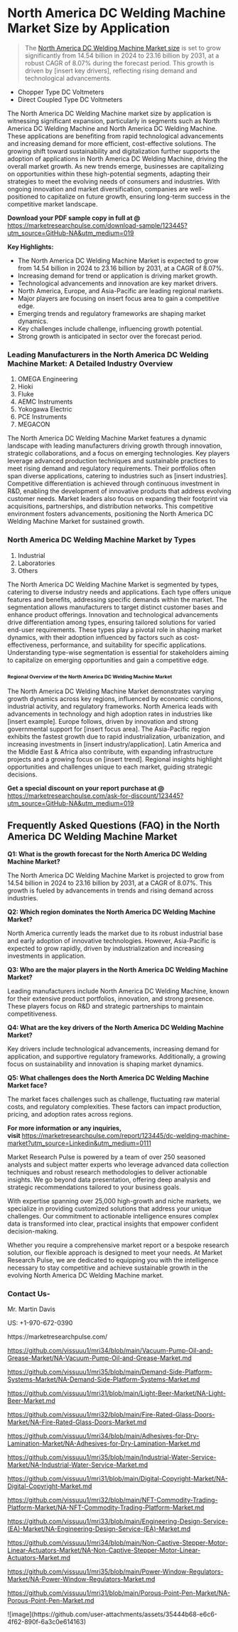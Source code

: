 <h1>North America DC Welding Machine Market&nbsp;Size by Application</h1><blockquote><p>The <a href="https://marketresearchpulse.com/download-sample/123445?utm_source=GitHub-NA&amp;utm_medium=019">North America DC Welding Machine Market size</a> is set to grow significantly from 14.54 billion in 2024 to 23.16 billion by 2031, at a robust CAGR of 8.07% during the forecast period. This growth is driven by [insert key drivers], reflecting rising demand and technological advancements.</p></blockquote><ul><li>Chopper Type DC Voltmeters<li> Direct Coupled Type DC Voltmeters</li></ul><p>The North America DC Welding Machine market size by application is witnessing significant expansion, particularly in segments such as North America DC Welding Machine and North America DC Welding Machine. These applications are benefiting from rapid technological advancements and increasing demand for more efficient, cost-effective solutions. The growing shift toward sustainability and digitalization further supports the adoption of applications in North America DC Welding Machine, driving the overall market growth. As new trends emerge, businesses are capitalizing on opportunities within these high-potential segments, adapting their strategies to meet the evolving needs of consumers and industries. With ongoing innovation and market diversification, companies are well-positioned to capitalize on future growth, ensuring long-term success in the competitive market landscape.</p><p><strong>Download your PDF sample copy in full at @ </strong><a href="https://marketresearchpulse.com/download-sample/123445?utm_source=GitHub-NA&amp;utm_medium=019">https://marketresearchpulse.com/download-sample/123445?utm_source=GitHub-NA&amp;utm_medium=019</a></p><p><strong>Key Highlights: </strong></p><ul><li>The North America DC Welding Machine Market is expected to grow from 14.54 billion in 2024 to 23.16 billion by 2031, at a CAGR of 8.07%.</li><li>Increasing demand for trend or application is driving market growth.</li><li>Technological advancements and innovation are key market drivers.</li><li>North America, Europe, and Asia-Pacific are leading regional markets.</li><li>Major players are focusing on insert focus area to gain a competitive edge.</li><li>Emerging trends and regulatory frameworks are shaping market dynamics.</li><li>Key challenges include challenge, influencing growth potential.</li><li>Strong growth is anticipated in sector over the forecast period.</li></ul><h3>Leading Manufacturers in the North America DC Welding Machine Market: A Detailed Industry Overview</h3><ol><li>OMEGA Engineering</li><li>Hioki</li><li>Fluke</li><li>AEMC Instruments</li><li>Yokogawa Electric</li><li>PCE Instruments</li><li>MEGACON</li></ol><div class="flex max-w-full flex-col flex-grow"><div class="min-h-8 text-message flex w-full flex-col items-end gap-2 whitespace-normal break-words [.text-message+&amp;]:mt-5" dir="auto" data-message-author-role="assistant" data-message-id="fd8432e4-4910-450d-b182-61b7bfb0a01f" data-message-model-slug="gpt-4o"><div class="flex w-full flex-col gap-1 empty:hidden first:pt-[3px]"><div class="markdown prose w-full break-words dark:prose-invert light"><p>The North America DC Welding Machine Market features a dynamic landscape with leading manufacturers driving growth through innovation, strategic collaborations, and a focus on emerging technologies. Key players leverage advanced production techniques and sustainable practices to meet rising demand and regulatory requirements. Their portfolios often span diverse applications, catering to industries such as [insert industries]. Competitive differentiation is achieved through continuous investment in R&amp;D, enabling the development of innovative products that address evolving customer needs. Market leaders also focus on expanding their footprint via acquisitions, partnerships, and distribution networks. This competitive environment fosters advancements, positioning the North America DC Welding Machine Market for sustained growth.</p></div></div></div></div><h3>North America DC Welding Machine Market by Types</h3><ol><li>Industrial<li> Laboratories<li> Others</li></ol><div class="flex max-w-full flex-col flex-grow"><div class="min-h-8 text-message flex w-full flex-col items-end gap-2 whitespace-normal break-words [.text-message+&amp;]:mt-5" dir="auto" data-message-author-role="assistant" data-message-id="084470be-0bb7-4664-bddf-5156b4f41249" data-message-model-slug="gpt-4o-mini"><div class="flex w-full flex-col gap-1 empty:hidden first:pt-[3px]"><div class="markdown prose w-full break-words dark:prose-invert light"><p>The North America DC Welding Machine Market is segmented by types, catering to diverse industry needs and applications. Each type offers unique features and benefits, addressing specific demands within the market. The segmentation allows manufacturers to target distinct customer bases and enhance product offerings. Innovation and technological advancements drive differentiation among types, ensuring tailored solutions for varied end-user requirements. These types play a pivotal role in shaping market dynamics, with their adoption influenced by factors such as cost-effectiveness, performance, and suitability for specific applications. Understanding type-wise segmentation is essential for stakeholders aiming to capitalize on emerging opportunities and gain a competitive edge.</p></div></div></div></div><h3><span style="font-size: 11px;">Regional Overview of the North America DC Welding Machine Market</span></h3><div class="flex max-w-full flex-col flex-grow"><div class="min-h-8 text-message flex w-full flex-col items-end gap-2 whitespace-normal break-words [.text-message+&amp;]:mt-5" dir="auto" data-message-author-role="assistant" data-message-id="e9038762-ce64-4e30-91c9-9bd413514231" data-message-model-slug="gpt-4o-mini"><div class="flex w-full flex-col gap-1 empty:hidden first:pt-[3px]"><div class="markdown prose w-full break-words dark:prose-invert light"><p>The North America DC Welding Machine Market demonstrates varying growth dynamics across key regions, influenced by economic conditions, industrial activity, and regulatory frameworks. North America leads with advancements in technology and high adoption rates in industries like [insert example]. Europe follows, driven by innovation and strong governmental support for [insert focus area]. The Asia-Pacific region exhibits the fastest growth due to rapid industrialization, urbanization, and increasing investments in [insert industry/application]. Latin America and the Middle East &amp; Africa also contribute, with expanding infrastructure projects and a growing focus on [insert trend]. Regional insights highlight opportunities and challenges unique to each market, guiding strategic decisions.</p></div></div></div></div><p><strong>Get a special discount on your report purchase at @ </strong><a href="https://marketresearchpulse.com/ask-for-discount/123445?utm_source=GitHub-NA&amp;utm_medium=019">https://marketresearchpulse.com/ask-for-discount/123445?utm_source=GitHub-NA&amp;utm_medium=019</a></p><h2>Frequently Asked Questions (FAQ) in the North America DC Welding Machine Market</h2><p><strong>Q1: What is the growth forecast for the North America DC Welding Machine Market?</strong></p><p>The North America DC Welding Machine Market is projected to grow from 14.54 billion in 2024 to 23.16 billion by 2031, at a CAGR of 8.07%. This growth is fueled by advancements in trends and rising demand across industries.</p><p><strong>Q2: Which region dominates the North America DC Welding Machine Market?</strong></p><p>North America currently leads the market due to its robust industrial base and early adoption of innovative technologies. However, Asia-Pacific is expected to grow rapidly, driven by industrialization and increasing investments in application.</p><p><strong>Q3: Who are the major players in the North America DC Welding Machine Market?</strong></p><p>Leading manufacturers include North America DC Welding Machine, known for their extensive product portfolios, innovation, and strong presence. These players focus on R&amp;D and strategic partnerships to maintain competitiveness.</p><p><strong>Q4: What are the key drivers of the North America DC Welding Machine Market?</strong></p><p>Key drivers include technological advancements, increasing demand for application, and supportive regulatory frameworks. Additionally, a growing focus on sustainability and innovation is shaping market dynamics.</p><p><strong>Q5: What challenges does the North America DC Welding Machine Market face?</strong></p><p>The market faces challenges such as challenge, fluctuating raw material costs, and regulatory complexities. These factors can impact production, pricing, and adoption rates across regions.</p><p><strong>For more information or any inquiries, visit&nbsp;</strong><a href="https://marketresearchpulse.com/report/123445/dc-welding-machine-market?utm_source=Linkedin&utm_medium=0111">https://marketresearchpulse.com/report/123445/dc-welding-machine-market?utm_source=Linkedin&utm_medium=0111</a></p><p>Market Research Pulse is powered by a team of over 250 seasoned analysts and subject matter experts who leverage advanced data collection techniques and robust research methodologies to deliver actionable insights. We go beyond data presentation, offering deep analysis and strategic recommendations tailored to your business goals.</p><p>With expertise spanning over 25,000 high-growth and niche markets, we specialize in providing customized solutions that address your unique challenges. Our commitment to actionable intelligence ensures complex data is transformed into clear, practical insights that empower confident decision-making.</p><p>Whether you require a comprehensive market report or a bespoke research solution, our flexible approach is designed to meet your needs. At Market Research Pulse, we are dedicated to equipping you with the intelligence necessary to stay competitive and achieve sustainable growth in the evolving North America DC Welding Machine market.</p><h3><strong>Contact Us-</strong></h3><p>Mr. Martin Davis</p><p>US: +1-970-672-0390</p><p>https://marketresearchpulse.com/</p><p><a href="https://github.com/vissuuu1/mri34/blob/main/Vacuum-Pump-Oil-and-Grease-Market/NA-Vacuum-Pump-Oil-and-Grease-Market.md">https://github.com/vissuuu1/mri34/blob/main/Vacuum-Pump-Oil-and-Grease-Market/NA-Vacuum-Pump-Oil-and-Grease-Market.md</a></p><p><a href="https://github.com/vissuuu1/mri35/blob/main/Demand-Side-Platform-Systems-Market/NA-Demand-Side-Platform-Systems-Market.md">https://github.com/vissuuu1/mri35/blob/main/Demand-Side-Platform-Systems-Market/NA-Demand-Side-Platform-Systems-Market.md</a></p><p><a href="https://github.com/vissuuu1/mri31/blob/main/Light-Beer-Market/NA-Light-Beer-Market.md">https://github.com/vissuuu1/mri31/blob/main/Light-Beer-Market/NA-Light-Beer-Market.md</a></p><p><a href="https://github.com/vissuuu1/mri32/blob/main/Fire-Rated-Glass-Doors-Market/NA-Fire-Rated-Glass-Doors-Market.md">https://github.com/vissuuu1/mri32/blob/main/Fire-Rated-Glass-Doors-Market/NA-Fire-Rated-Glass-Doors-Market.md</a></p><p><a href="https://github.com/vissuuu1/mri34/blob/main/Adhesives-for-Dry-Lamination-Market/NA-Adhesives-for-Dry-Lamination-Market.md">https://github.com/vissuuu1/mri34/blob/main/Adhesives-for-Dry-Lamination-Market/NA-Adhesives-for-Dry-Lamination-Market.md</a></p><p><a href="https://github.com/vissuuu1/mri35/blob/main/Industrial-Water-Service-Market/NA-Industrial-Water-Service-Market.md">https://github.com/vissuuu1/mri35/blob/main/Industrial-Water-Service-Market/NA-Industrial-Water-Service-Market.md</a></p><p><a href="https://github.com/vissuuu1/mri31/blob/main/Digital-Copyright-Market/NA-Digital-Copyright-Market.md">https://github.com/vissuuu1/mri31/blob/main/Digital-Copyright-Market/NA-Digital-Copyright-Market.md</a></p><p><a href="https://github.com/vissuuu1/mri32/blob/main/NFT-Commodity-Trading-Platform-Market/NA-NFT-Commodity-Trading-Platform-Market.md">https://github.com/vissuuu1/mri32/blob/main/NFT-Commodity-Trading-Platform-Market/NA-NFT-Commodity-Trading-Platform-Market.md</a></p><p><a href="https://github.com/vissuuu1/mri33/blob/main/Engineering-Design-Service-(EA)-Market/NA-Engineering-Design-Service-(EA)-Market.md">https://github.com/vissuuu1/mri33/blob/main/Engineering-Design-Service-(EA)-Market/NA-Engineering-Design-Service-(EA)-Market.md</a></p><p><a href="https://github.com/vissuuu1/mri34/blob/main/Non-Captive-Stepper-Motor-Linear-Actuators-Market/NA-Non-Captive-Stepper-Motor-Linear-Actuators-Market.md">https://github.com/vissuuu1/mri34/blob/main/Non-Captive-Stepper-Motor-Linear-Actuators-Market/NA-Non-Captive-Stepper-Motor-Linear-Actuators-Market.md</a></p><p><a href="https://github.com/vissuuu1/mri35/blob/main/Power-Window-Regulators-Market/NA-Power-Window-Regulators-Market.md">https://github.com/vissuuu1/mri35/blob/main/Power-Window-Regulators-Market/NA-Power-Window-Regulators-Market.md</a></p><p><a href="https://github.com/vissuuu1/mri31/blob/main/Porous-Point-Pen-Market/NA-Porous-Point-Pen-Market.md">https://github.com/vissuuu1/mri31/blob/main/Porous-Point-Pen-Market/NA-Porous-Point-Pen-Market.md</a></p>
![image](https://github.com/user-attachments/assets/35444b68-e6c6-4f62-890f-6a3c0e614163)
